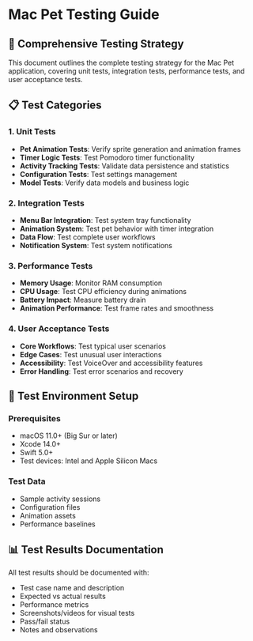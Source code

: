 # Mac Pet Testing Guide

## 🧪 Comprehensive Testing Strategy

This document outlines the complete testing strategy for the Mac Pet application, covering unit tests, integration tests, performance tests, and user acceptance tests.

## 📋 Test Categories

### 1. Unit Tests
- **Pet Animation Tests**: Verify sprite generation and animation frames
- **Timer Logic Tests**: Test Pomodoro timer functionality
- **Activity Tracking Tests**: Validate data persistence and statistics
- **Configuration Tests**: Test settings management
- **Model Tests**: Verify data models and business logic

### 2. Integration Tests
- **Menu Bar Integration**: Test system tray functionality
- **Animation System**: Test pet behavior with timer integration
- **Data Flow**: Test complete user workflows
- **Notification System**: Test system notifications

### 3. Performance Tests
- **Memory Usage**: Monitor RAM consumption
- **CPU Usage**: Test CPU efficiency during animations
- **Battery Impact**: Measure battery drain
- **Animation Performance**: Test frame rates and smoothness

### 4. User Acceptance Tests
- **Core Workflows**: Test typical user scenarios
- **Edge Cases**: Test unusual user interactions
- **Accessibility**: Test VoiceOver and accessibility features
- **Error Handling**: Test error scenarios and recovery

## 🔧 Test Environment Setup

### Prerequisites
- macOS 11.0+ (Big Sur or later)
- Xcode 14.0+
- Swift 5.0+
- Test devices: Intel and Apple Silicon Macs

### Test Data
- Sample activity sessions
- Configuration files
- Animation assets
- Performance baselines

## 📊 Test Results Documentation

All test results should be documented with:
- Test case name and description
- Expected vs actual results
- Performance metrics
- Screenshots/videos for visual tests
- Pass/fail status
- Notes and observations
